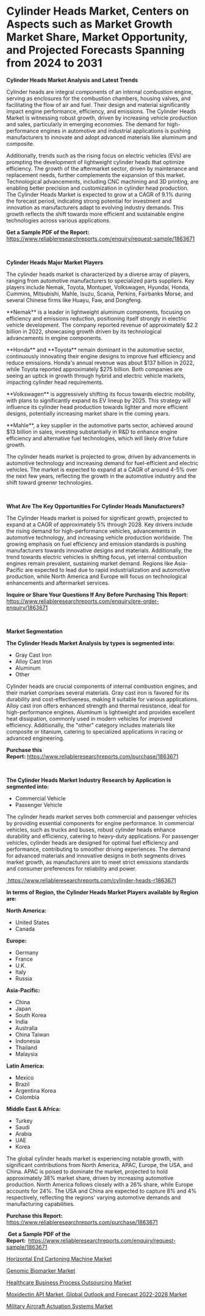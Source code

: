 <p><h1>Cylinder Heads Market, Centers on Aspects such as Market Growth Market Share, Market Opportunity, and Projected Forecasts Spanning from 2024 to 2031</h1></p><p><strong>Cylinder Heads Market Analysis and Latest Trends</strong></p>
<p><p>Cylinder heads are integral components of an internal combustion engine, serving as enclosures for the combustion chambers, housing valves, and facilitating the flow of air and fuel. Their design and material significantly impact engine performance, efficiency, and emissions. The Cylinder Heads Market is witnessing robust growth, driven by increasing vehicle production and sales, particularly in emerging economies. The demand for high-performance engines in automotive and industrial applications is pushing manufacturers to innovate and adopt advanced materials like aluminum and composite. </p><p>Additionally, trends such as the rising focus on electric vehicles (EVs) are prompting the development of lightweight cylinder heads that optimize efficiency. The growth of the aftermarket sector, driven by maintenance and replacement needs, further complements the expansion of this market. Technological advancements, including CNC machining and 3D printing, are enabling better precision and customization in cylinder head production. The Cylinder Heads Market is expected to grow at a CAGR of 9.1% during the forecast period, indicating strong potential for investment and innovation as manufacturers adapt to evolving industry demands. This growth reflects the shift towards more efficient and sustainable engine technologies across various applications.</p></p>
<p><strong>Get a Sample PDF of the Report:&nbsp;</strong> <a href="https://www.reliableresearchreports.com/enquiry/request-sample/1863671?utm_campaign=16&utm_medium=2&utm_source=Github&utm_content=ia&utm_term=02112024&utm_id=cylinder-heads">https://www.reliableresearchreports.com/enquiry/request-sample/1863671</a></p>
<p>&nbsp;</p>
<p><strong>Cylinder Heads Major Market Players</strong></p>
<p><p>The cylinder heads market is characterized by a diverse array of players, ranging from automotive manufacturers to specialized parts suppliers. Key players include Nemak, Toyota, Montupet, Volkswagen, Hyundai, Honda, Cummins, Mitsubishi, Mahle, Isuzu, Scania, Perkins, Fairbanks Morse, and several Chinese firms like Huayu, Faw, and Dongfeng.</p><p>**Nemak** is a leader in lightweight aluminum components, focusing on efficiency and emissions reduction, positioning itself strongly in electric vehicle development. The company reported revenue of approximately $2.2 billion in 2022, showcasing growth driven by its technological advancements in engine components.</p><p>**Honda** and **Toyota** remain dominant in the automotive sector, continuously innovating their engine designs to improve fuel efficiency and reduce emissions. Honda's annual revenue was about $137 billion in 2022, while Toyota reported approximately $275 billion. Both companies are seeing an uptick in growth through hybrid and electric vehicle markets, impacting cylinder head requirements.</p><p>**Volkswagen** is aggressively shifting its focus towards electric mobility, with plans to significantly expand its EV lineup by 2025. This strategy will influence its cylinder head production towards lighter and more efficient designs, potentially increasing market share in the coming years.</p><p>**Mahle**, a key supplier in the automotive parts sector, achieved around $13 billion in sales, investing substantially in R&D to enhance engine efficiency and alternative fuel technologies, which will likely drive future growth.</p><p>The cylinder heads market is projected to grow, driven by advancements in automotive technology and increasing demand for fuel-efficient and electric vehicles. The market is expected to expand at a CAGR of around 4-5% over the next few years, reflecting the growth in the automotive industry and the shift toward greener technologies.</p></p>
<p>&nbsp;</p>
<p><strong>What Are The Key Opportunities For Cylinder Heads Manufacturers?</strong></p>
<p><p>The Cylinder Heads market is poised for significant growth, projected to expand at a CAGR of approximately 5% through 2028. Key drivers include the rising demand for high-performance vehicles, advancements in automotive technology, and increasing vehicle production worldwide. The growing emphasis on fuel efficiency and emission standards is pushing manufacturers towards innovative designs and materials. Additionally, the trend towards electric vehicles is shifting focus, yet internal combustion engines remain prevalent, sustaining market demand. Regions like Asia-Pacific are expected to lead due to rapid industrialization and automotive production, while North America and Europe will focus on technological enhancements and aftermarket services.</p></p>
<p><strong>Inquire or Share Your Questions If Any Before Purchasing This Report:</strong> <a href="https://www.reliableresearchreports.com/enquiry/pre-order-enquiry/1863671?utm_campaign=16&utm_medium=2&utm_source=Github&utm_content=ia&utm_term=02112024&utm_id=cylinder-heads">https://www.reliableresearchreports.com/enquiry/pre-order-enquiry/1863671</a></p>
<p>&nbsp;</p>
<p><strong>Market Segmentation</strong></p>
<p><strong>The Cylinder Heads Market Analysis by types is segmented into:</strong></p>
<p><ul><li>Gray Cast Iron</li><li>Alloy Cast Iron</li><li>Aluminum</li><li>Other</li></ul></p>
<p><p>Cylinder heads are crucial components of internal combustion engines, and their market comprises several materials. Gray cast iron is favored for its durability and cost-effectiveness, making it suitable for various applications. Alloy cast iron offers enhanced strength and thermal resistance, ideal for high-performance engines. Aluminum is lightweight and provides excellent heat dissipation, commonly used in modern vehicles for improved efficiency. Additionally, the "other" category includes materials like composite or titanium, catering to specialized applications in racing or advanced engineering.</p></p>
<p><strong>Purchase this Report:&nbsp;</strong><a href="https://www.reliableresearchreports.com/purchase/1863671?utm_campaign=16&utm_medium=2&utm_source=Github&utm_content=ia&utm_term=02112024&utm_id=cylinder-heads">https://www.reliableresearchreports.com/purchase/1863671</a></p>
<p>&nbsp;</p>
<p><strong>The Cylinder Heads Market Industry Research by Application is segmented into:</strong></p>
<p><ul><li>Commercial Vehicle</li><li>Passenger Vehicle</li></ul></p>
<p><p>The cylinder heads market serves both commercial and passenger vehicles by providing essential components for engine performance. In commercial vehicles, such as trucks and buses, robust cylinder heads enhance durability and efficiency, catering to heavy-duty applications. For passenger vehicles, cylinder heads are designed for optimal fuel efficiency and performance, contributing to smoother driving experiences. The demand for advanced materials and innovative designs in both segments drives market growth, as manufacturers aim to meet strict emissions standards and consumer preferences for reliability and power.</p></p>
<p><a href="https://www.reliableresearchreports.com/cylinder-heads-r1863671?utm_campaign=16&utm_medium=2&utm_source=Github&utm_content=ia&utm_term=02112024&utm_id=cylinder-heads">&nbsp;https://www.reliableresearchreports.com/cylinder-heads-r1863671</a></p>
<p><strong>In terms of Region, the Cylinder Heads Market Players available by Region are:</strong></p>
<p>
    <p> <strong> North America: </strong>
        <ul>
            <li>United States</li>
            <li>Canada</li>
        </ul>
        </p> 
    <p> <strong> Europe: </strong>
        <ul>
            <li>Germany</li>
            <li>France</li>
            <li>U.K.</li>
            <li>Italy</li>
            <li>Russia</li>
        </ul>
        </p> 
    <p> <strong> Asia-Pacific: </strong>
        <ul>
            <li>China</li>
            <li>Japan</li>
            <li>South Korea</li>
            <li>India</li>
            <li>Australia</li>
            <li>China Taiwan</li>
            <li>Indonesia</li>
            <li>Thailand</li>
            <li>Malaysia</li>
        </ul>
        </p> 
    <p> <strong> Latin America: </strong>
        <ul>
            <li>Mexico</li>
            <li>Brazil</li>
            <li>Argentina Korea</li>
            <li>Colombia</li>
        </ul>
        </p> 
    <p> <strong> Middle East & Africa: </strong>
        <ul>
            <li>Turkey</li>
            <li>Saudi</li>
            <li>Arabia</li>
            <li>UAE</li>
            <li>Korea</li>
        </ul>
    </p>
    </p>
<p><p>The global cylinder heads market is experiencing notable growth, with significant contributions from North America, APAC, Europe, the USA, and China. APAC is poised to dominate the market, projected to hold approximately 38% market share, driven by increasing automotive production. North America follows closely with a 26% share, while Europe accounts for 24%. The USA and China are expected to capture 8% and 4% respectively, reflecting the regions' varying automotive demands and manufacturing capabilities.</p></p>
<p><strong>Purchase this Report: </strong><a href="https://www.reliableresearchreports.com/purchase/1863671?utm_campaign=16&utm_medium=2&utm_source=Github&utm_content=ia&utm_term=02112024&utm_id=cylinder-heads">https://www.reliableresearchreports.com/purchase/1863671</a></p>
<p>&nbsp;<strong>Get a Sample PDF of the Report:&nbsp;&nbsp;</strong><a href="https://www.reliableresearchreports.com/enquiry/request-sample/1863671?utm_campaign=16&utm_medium=2&utm_source=Github&utm_content=ia&utm_term=02112024&utm_id=cylinder-heads">https://www.reliableresearchreports.com/enquiry/request-sample/1863671</a></p>
<p><strong></strong></p>
<p><p><a href="https://www.linkedin.com/pulse/market-forecasting-change-global-horizontal-end-cartoning-zadsc?utm_campaign=16&utm_medium=2&utm_source=Github&utm_content=ia&utm_term=02112024&utm_id=cylinder-heads">Horizontal End Cartoning Machine Market</a></p><p><a href="https://issuu.com/reportprime-2/docs/genomic-biomarker-market-size-2030._4cd597839b8fab?utm_campaign=16&utm_medium=2&utm_source=Github&utm_content=ia&utm_term=02112024&utm_id=cylinder-heads">Genomic Biomarker Market</a></p><p><a href="https://issuu.com/reportprime-2/docs/healthcare-business-process-outsour_d9f5bc9498b344?utm_campaign=16&utm_medium=2&utm_source=Github&utm_content=ia&utm_term=02112024&utm_id=cylinder-heads">Healthcare Business Process Outsourcing Market</a></p><p><a href="https://www.linkedin.com/pulse/moxidectin-api-market-global-outlook-forecast-2022-2028-industry-u0kne?utm_campaign=16&utm_medium=2&utm_source=Github&utm_content=ia&utm_term=02112024&utm_id=cylinder-heads">Moxidectin API Market, Global Outlook and Forecast 2022-2028 Market</a></p><p><a href="https://github.com/maniehilp9ib/Market-Research-Report-List-1/blob/main/military-aircraft-actuation-systems-market.md?utm_campaign=16&utm_medium=2&utm_source=Github&utm_content=ia&utm_term=02112024&utm_id=cylinder-heads">Military Aircraft Actuation Systems Market</a></p></p>